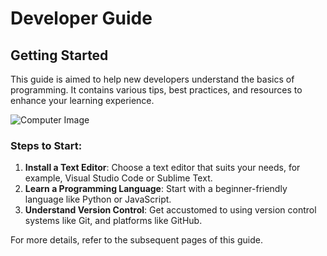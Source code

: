 # Developer Guide

## Getting Started

This guide is aimed to help new developers understand the basics of programming. It contains various tips, best practices, and resources to enhance your learning experience.

![Computer Image](https://imageupload.io/ib/wmWwJhRirf96n7f_1696014743.png)

### Steps to Start:
1. **Install a Text Editor**: Choose a text editor that suits your needs, for example, Visual Studio Code or Sublime Text.
2. **Learn a Programming Language**: Start with a beginner-friendly language like Python or JavaScript.
3. **Understand Version Control**: Get accustomed to using version control systems like Git, and platforms like GitHub.

For more details, refer to the subsequent pages of this guide.